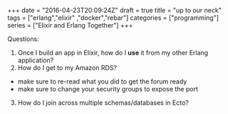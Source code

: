 +++
date = "2016-04-23T20:09:24Z"
draft = true
title = "up to our neck"
tags = ["erlang","elixir" ,"docker","rebar"] 
categories = ["programming"]
series = ["Elixir and Erlang Together"]
+++


Questions:

1) Once I build an app in Elixir, how do I **use** it from my other Erlang application?
2) How do I get to my Amazon RDS?
  - make sure to re-read what you did to get the forum ready
  - make sure to change your security groups to expose the port
3) How do I join across multiple schemas/databases in Ecto?

